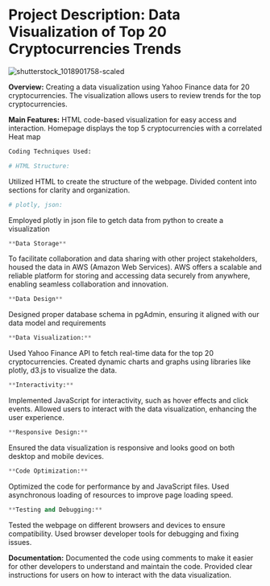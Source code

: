 

# **Project Description: Data Visualization of Top 20 Cryptocurrencies Trends**


![shutterstock_1018901758-scaled](https://github.com/AayushiDaliparthi/Crypto20/assets/105176210/5def5e64-eff9-42b8-9516-1629c48aea54)


**Overview:**
Creating a data visualization using Yahoo Finance data for 20 cryptocurrencies.
The visualization allows users to review trends for the top cryptocurrencies.

**Main Features:**
HTML code-based visualization for easy access and interaction.
Homepage displays the top 5 cryptocurrencies with a correlated Heat map

```python
Coding Techniques Used:
```

```python
# HTML Structure:
```
Utilized HTML to create the structure of the webpage.
Divided content into sections for clarity and organization.

```python
# plotly, json:
```

Employed plotly in json file to getch data from python to create a visualization 

```python
**Data Storage**
```
To facilitate collaboration and data sharing with other project stakeholders, housed the data in AWS (Amazon Web Services). AWS offers a scalable and reliable platform for storing and accessing data securely from anywhere, enabling seamless collaboration and innovation.

```python
**Data Design**
```
Designed proper database schema in pgAdmin, ensuring it aligned with our data model and requirements

```python
**Data Visualization:**
```
Used Yahoo Finance API to fetch real-time data for the top 20 cryptocurrencies.
Created dynamic charts and graphs using libraries like plotly, d3.js to visualize the data.

```python
**Interactivity:**
```
Implemented JavaScript for interactivity, such as hover effects and click events.
Allowed users to interact with the data visualization, enhancing the user experience.

```python
**Responsive Design:**
```
Ensured the data visualization is responsive and looks good on both desktop and mobile devices.

```python
**Code Optimization:**
```
Optimized the code for performance by and JavaScript files.
Used asynchronous loading of resources to improve page loading speed.

```python
**Testing and Debugging:**
```
Tested the webpage on different browsers and devices to ensure compatibility.
Used browser developer tools for debugging and fixing issues.

**Documentation:**
Documented the code using comments to make it easier for other developers to understand and maintain the code.
Provided clear instructions for users on how to interact with the data visualization.
